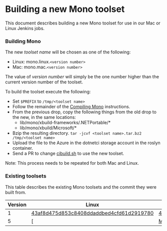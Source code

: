 Building a new Mono toolset
====
This document describes building a new Mono toolset for use in our Mac or Linux Jenkins jobs.  

### Building Mono
The new *toolset name* will be chosen as one of the following:

- Linux: mono.linux.`<version number>`
- Mac: mono.mac.`<version number>`

The value of *version number* will simply be the one number higher than the current version number of the toolset.  

To build the toolset execute the following:

- Set `$PREFIX` to `/tmp/<toolset name>`
- Follow the remainder of the [Compiling Mono](http://www.mono-project.com/docs/compiling-mono/) instructions.
- From the previous drop, copy the following things from the old drop to the new, in the same locations:
  - lib/mono/xbuild-frameworks/.NETPortable/*
  - lib/mono/xbuild/Microsoft/*
- Bzip the resulting directory.  `tar -jcvf <toolset name>.tar.bz2 /tmp/<toolset name>`
- Upload the file to the Azure in the dotnetci storage account in the roslyn container.  
- Send a PR to change [cibuild.sh](https://github.com/dotnet/roslyn/blob/master/cibuild.sh) to use the new toolset.  

Note: This process needs to be repeated for both Mac and Linux.  

### Existing toolsets
This table describes the existing Mono toolsets and the commit they were built from.  

| Version | Linux | Mac |
| --- | --- | --- |
| 1 | [43af8d475d853c8408ddaddbed4cfd61d2919780](https://github.com/jaredpar/mono/commit/43af8d475d853c8408ddaddbed4cfd61d2919780) | [43af8d475d853c8408ddaddbed4cfd61d2919780](https://github.com/jaredpar/mono/commit/43af8d475d853c8408ddaddbed4cfd61d2919780) |
| 5 | [<not migrated> | [Mono 4.2.1.60](https://github.com/mono/mono/tree/mono-4.2.1.60) |



